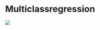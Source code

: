 # Multiclassregression
<img src="https://render.githubusercontent.com/render/math?math=\mathcal{L}=-\sum_k y_k \log \hat{y}_k">
